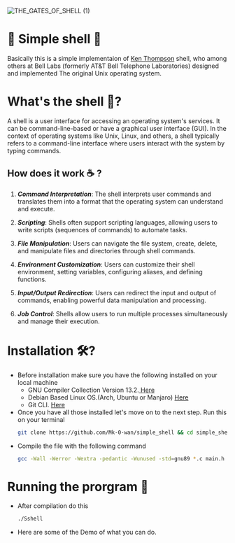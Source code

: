 
![THE_GATES_OF_SHELL (1)](https://github.com/Mk-0-wan/simple_shell/assets/114664618/f08a06bf-085b-4ac9-88de-b6246d19916f)

# 🐚 Simple shell 🐚

Basically this is a simple implementaion of [Ken Thompson](https://en.wikipedia.org/wiki/Ken_Thompson) shell, who among others at Bell Labs (formerly AT&T Bell Telephone Laboratories) designed and implemented The original Unix operating system.


# What's the shell 🤔?

A shell is a user interface for accessing an operating system's services. It can be command-line-based or have a graphical user interface (GUI). In the context of operating systems like Unix, Linux, and others, a shell typically refers to a command-line interface where users interact with the system by typing commands.

## How does it work ☕ ?

1. **_Command Interpretation_**: The shell interprets user commands and translates them into a format that the operating system can understand and execute.

2. **_Scripting_**: Shells often support scripting languages, allowing users to write scripts (sequences of commands) to automate tasks.

3. **_File Manipulation_**: Users can navigate the file system, create, delete, and manipulate files and directories through shell commands.

4. **_Environment Customization_**: Users can customize their shell environment, setting variables, configuring aliases, and defining functions.

5. **_Input/Output Redirection_**: Users can redirect the input and output of commands, enabling powerful data manipulation and processing.

5. **_Job Control_**: Shells allow users to run multiple processes simultaneously and manage their execution.

# Installation 🛠️?
- Before installation make sure you have the following installed on your local machine
    - GNU Compiler Collection Version 13.2.[ Here](https://www.scaler.com/topics/c/c-compiler-for-windows/)
    - Debian Based Linux OS.(Arch, Ubuntu or Manjaro) [Here](https://wiki.archlinux.org/title/installation_guide)
    - Git CLI. [Here](https://git-scm.com/book/en/v2/Getting-Started-Installing-Git)
- Once you have all those installed let's move on to the next step. Run this on your terminal
    ```bash
    git clone https://github.com/Mk-0-wan/simple_shell && cd simple_shell
    ```
- Compile the file with the following command
    ```bash
    gcc -Wall -Werror -Wextra -pedantic -Wunused -std=gnu89 *.c main.h -o Sshell
    ```
# Running the prorgram 🚀
- After compilation do this
    ```bash
    ./Sshell
    ```
- Here are some of the Demo of what you can do.
<!--TODO-->
